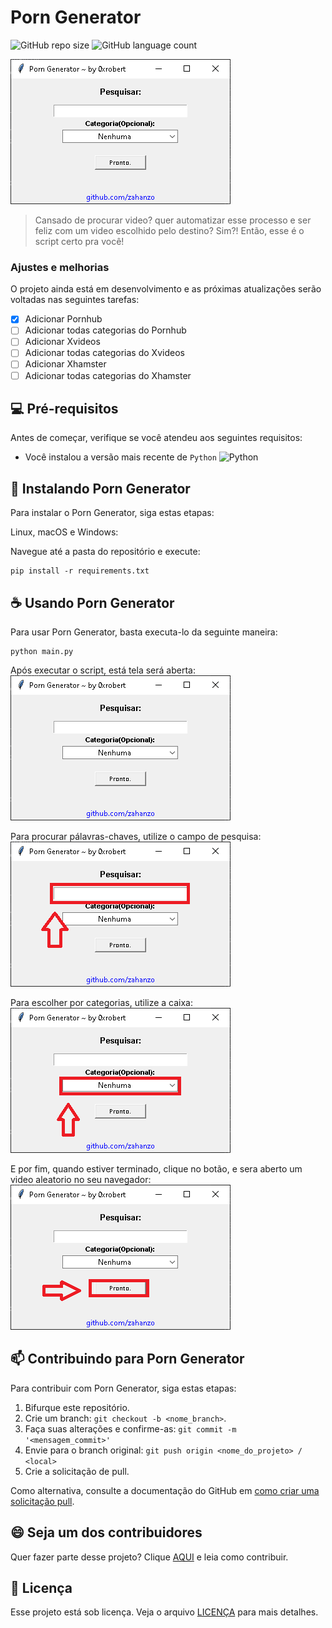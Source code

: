 # Porn Generator

![GitHub repo size](https://img.shields.io/github/repo-size/iuricode/README-template?style=for-the-badge)
![GitHub language count](https://img.shields.io/github/languages/count/iuricode/README-template?style=for-the-badge)

<img src="image/window.png" alt="Imagem da GUI do script">

> Cansado de procurar video? quer automatizar esse processo e ser feliz com um video escolhido pelo destino? Sim?! Então, esse é o script certo pra você!

### Ajustes e melhorias

O projeto ainda está em desenvolvimento e as próximas atualizações serão voltadas nas seguintes tarefas:

- [x] Adicionar Pornhub
- [ ] Adicionar todas categorias do Pornhub
- [ ] Adicionar Xvideos
- [ ] Adicionar todas categorias do Xvideos
- [ ] Adicionar Xhamster
- [ ] Adicionar todas categorias do Xhamster

## 💻 Pré-requisitos

Antes de começar, verifique se você atendeu aos seguintes requisitos:

* Você instalou a versão mais recente de `Python`
![Python](https://www.python.org/downloads/)

## 🚀 Instalando Porn Generator

Para instalar o Porn Generator, siga estas etapas:

Linux, macOS e Windows:

Navegue até a pasta do repositório e execute:
```
pip install -r requirements.txt
```

## ☕ Usando Porn Generator

Para usar Porn Generator, basta executa-lo da seguinte maneira:

```
python main.py
```

Após executar o script, está tela será aberta:
<img src="image/window.png" alt="Imagem da GUI do script">

Para procurar pálavras-chaves, utilize o campo de pesquisa:
<img src="image/search.png" alt="Imagem da GUI do script">

Para escolher por categorias, utilize a caixa:
<img src="image/cat.png" alt="Imagem da GUI do script">

E por fim, quando estiver terminado, clique no botão, e sera aberto um video aleatorio no seu navegador:
<img src="image/button.png" alt="Imagem da GUI do script">

## 📫 Contribuindo para Porn Generator

Para contribuir com Porn Generator, siga estas etapas:

1. Bifurque este repositório.
2. Crie um branch: `git checkout -b <nome_branch>`.
3. Faça suas alterações e confirme-as: `git commit -m '<mensagem_commit>'`
4. Envie para o branch original: `git push origin <nome_do_projeto> / <local>`
5. Crie a solicitação de pull.

Como alternativa, consulte a documentação do GitHub em [como criar uma solicitação pull](https://help.github.com/en/github/collaborating-with-issues-and-pull-requests/creating-a-pull-request).

## 😄 Seja um dos contribuidores

Quer fazer parte desse projeto? Clique [AQUI](CONTRIBUTING.md) e leia como contribuir.

## 📝 Licença

Esse projeto está sob licença. Veja o arquivo [LICENÇA](LICENSE.md) para mais detalhes.